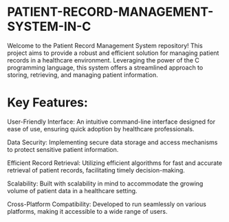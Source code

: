 # PATIENT-RECORD-MANAGEMENT-SYSTEM-IN-C
Welcome to the Patient Record Management System repository! This project aims to provide a robust and efficient solution for managing patient records in a healthcare environment. Leveraging the power of the C programming language, this system offers a streamlined approach to storing, retrieving, and managing patient information.
# Key Features:
User-Friendly Interface: An intuitive command-line interface designed for ease of use, ensuring quick adoption by healthcare professionals.

Data Security: Implementing secure data storage and access mechanisms to protect sensitive patient information.

Efficient Record Retrieval: Utilizing efficient algorithms for fast and accurate retrieval of patient records, facilitating timely decision-making.

Scalability: Built with scalability in mind to accommodate the growing volume of patient data in a healthcare setting.

Cross-Platform Compatibility: Developed to run seamlessly on various platforms, making it accessible to a wide range of users.
